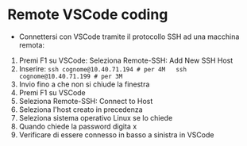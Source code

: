 # Remote VSCode coding

- Connettersi con VSCode tramite il protocollo SSH ad una macchina remota:

1. Premi F1 su VSCode: Seleziona Remote-SSH: Add New SSH Host
2. Inserire: `ssh cognome@10.40.71.194 # per 4M   ssh cognome@10.40.71.199 # per 3M`
3. Invio fino a che non si chiude la finestra
4. Premi F1 su VSCode
5. Seleziona Remote-SSH: Connect to Host
6. Seleziona l'host creato in precedenza
7. Seleziona sistema operativo Linux se lo chiede
8. Quando chiede la password digita x
9. Verificare di essere connesso in basso a sinistra in VSCode
